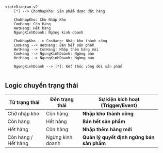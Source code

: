 ```mermaid
stateDiagram-v2
    [*] --> ChoNhapKho: Sản phẩm được đặt hàng
    
    ChoNhapKho: Chờ Nhập Kho
    ConHang: Còn Hàng
    HetHang: Hết hàng
    NgungKinhDoanh: Ngừng kinh doanh
    
    ChoNhapKho --> ConHang: Nhập kho thành công
    ConHang --> HetHang: Bán hết sản phẩm
    HetHang --> ConHang: Nhập thêm hàng mới
    ConHang --> NgungKinhDoanh: Ngừng bán
    HetHang --> NgungKinhDoanh: Ngừng bán
    
    NgungKinhDoanh --> [*]: Kết thúc vòng đời sản phẩm
    
```

## Logic chuyển trạng thái
| Từ trạng thái       | Đến trạng thái   | Sự kiện kích hoạt (Trigger/Event)         |
| ------------------- | ---------------- | ----------------------------------------- |
| Chờ nhập kho        | Còn hàng         | **Nhập kho thành công**                   |
| Còn hàng            | Hết hàng         | **Bán hết sản phẩm**                      |
| Hết hàng            | Còn hàng         | **Nhập thêm hàng mới**                    |
| Còn hàng / Hết hàng | Ngừng kinh doanh | **Quản lý quyết định ngừng bán sản phẩm** |

